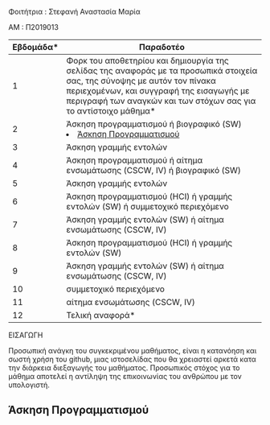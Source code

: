 Φοιτήτρια : Στεφανή Αναστασία Μαρία

ΑΜ : Π2019013

Εβδομάδα* | Παραδοτέο |
| --- | --- |
| 1 | Φορκ του αποθετηρίου και δημιουργία της σελίδας της αναφοράς με τα προσωπικά στοιχεία σας, της σύνοψης με αυτόν τον πίνακα περιεχομένων, και συγγραφή της εισαγωγής με περιγραφή των αναγκών και των στόχων σας για το αντίστοιχο μάθημα* |
| 2 | Άσκηση προγραμματισμού ή βιογραφικό  (SW) <li ><a href="Άσκηση Προγραμματισμού"></span>Άσκηση Προγραμματισμού</span></a>|  
| 3 | Άσκηση γραμμής εντολών |
| 4 | Άσκηση προγραμματισμού ή αίτημα ενσωμάτωσης (CSCW, IV) ή βιογραφικό  (SW) |
| 5 | Άσκηση γραμμής εντολών |
| 6 | Άσκηση προγραμματισμού (HCI) ή γραμμής εντολών (SW) ή συμμετοχικό περιεχόμενο |
| 7 | Άσκηση γραμμής εντολών (SW) ή αίτημα ενσωμάτωσης (CSCW, IV) |
| 8 | Άσκηση προγραμματισμού (HCI) ή γραμμής εντολών (SW) |
| 9 | Άσκηση γραμμής εντολών (SW) ή αίτημα ενσωμάτωσης (CSCW, IV) |
| 10 | συμμετοχικό περιεχόμενο |
| 11 | αίτημα ενσωμάτωσης (CSCW, IV) |
| 12 | Τελική αναφορά* |

ΕΙΣΑΓΩΓΗ

   Προσωπική ανάγκη του συγκεκριμένου μαθήματος, είναι η κατανόηση και σωστή χρήση του github, μιας ιστοσελίδας που θα χρειαστεί αρκετά κατα την διάρκεια διεξαγωγής του μαθήματος.
   Προσωπικός στόχος για το μάθημα αποτελεί η αντίληψη της επικοινωνίας του ανθρώπου με τον υπολογιστή.
   
  <h2><span id="Άσκηση Προγραμματισμού">Άσκηση Προγραμματισμού</span></h2>
  
